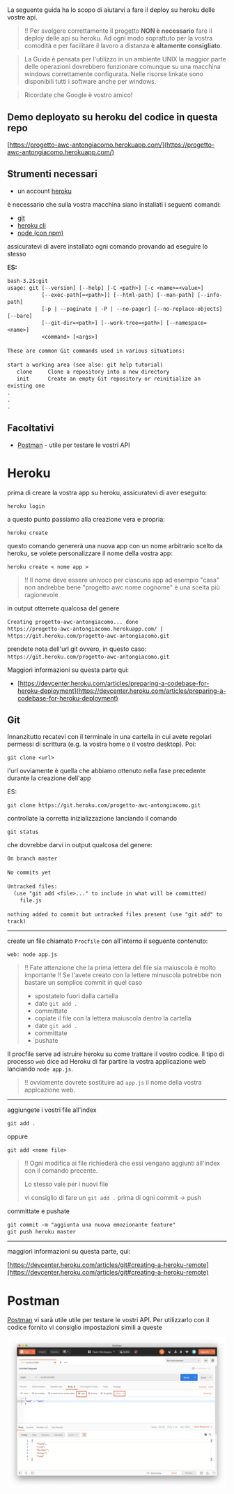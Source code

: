 # 
La seguente guida ha lo scopo di aiutarvi a fare il deploy su heroku delle vostre api.

> !! Per svolgere correttamente il progetto __NON è necessario__ fare il deploy delle api su heroku. Ad ogni modo soprattuto per la vostra comodità e per facilitare il lavoro a distanza __è altamente consigliato__.


> La Guida è pensata per l'utilizzo in un ambiente UNIX la maggior parte delle operazioni dovrebbero funzionare comunque su una macchina windows correttamente configurata. Nelle risorse linkate sono disponibili tutti i software anche per windows.

>Ricordate che Google è vostro amico!

## Demo deployato su heroku del codice in questa repo
[https://progetto-awc-antongiacomo.herokuapp.com/](https://progetto-awc-antongiacomo.herokuapp.com/)
## Strumenti necessari

- un account [heroku](https://signup.heroku.com/login)


è necessario che sulla vostra macchina siano installati i seguenti comandi:
- [git](https://git-scm.com/book/en/v2/Getting-Started-Installing-Git)
- [heroku cli](https://devcenter.heroku.com/articles/getting-started-with-nodejs#set-up)
- [node (con npm)](https://nodejs.org/it/download/)



assicuratevi di avere installato ogni comando provando ad eseguire lo stesso

**ES:**
```
bash-3.2$:git                                                                   
usage: git [--version] [--help] [-C <path>] [-c <name>=<value>]
           [--exec-path[=<path>]] [--html-path] [--man-path] [--info-path]
           [-p | --paginate | -P | --no-pager] [--no-replace-objects] [--bare]
           [--git-dir=<path>] [--work-tree=<path>] [--namespace=<name>]
           <command> [<args>]

These are common Git commands used in various situations:

start a working area (see also: git help tutorial)
   clone     Clone a repository into a new directory
   init      Create an empty Git repository or reinitialize an existing one
.
.
.
```
## Facoltativi
- [Postman](https://www.postman.com/) - utile per testare le vostri API
# Heroku
prima di creare la vostra app su heroku,
assicuratevi di aver eseguito:

```
heroku login
```

a questo punto passiamo alla creazione vera e propria:
```
heroku create
```
questo comando genererà una nuova app con un nome arbitrario scelto da heroku,
se volete personalizzare il nome della vostra app:
```
heroku create < nome app >
```
> !! Il nome deve essere univoco per ciascuna app
> ad esempio "casa" non andrebbe bene
> "progetto awc nome cognome" è una scelta più ragionevole

in output otterrete qualcosa del genere
```
Creating progetto-awc-antongiacomo... done
https://progetto-awc-antongiacomo.herokuapp.com/ | https://git.heroku.com/progetto-awc-antongiacomo.git

```

prendete nota dell'url git ovvero, in questo caso: `https://git.heroku.com/progetto-awc-antongiacomo.git`

Maggiori informazioni su questa parte qui:

- [https://devcenter.heroku.com/articles/preparing-a-codebase-for-heroku-deployment](https://devcenter.heroku.com/articles/preparing-a-codebase-for-heroku-deployment)
 

## Git 
Innanzitutto recatevi con il terminale in una cartella in cui avete regolari permessi di scrittura (e.g. la vostra home o il vostro desktop). 
Poi:
```
git clone <url>
```
l'url ovviamente è quella che abbiamo ottenuto nella fase precedente durante la creazione dell'app

ES:
```
git clone https://git.heroku.com/progetto-awc-antongiacomo.git
```

controllate la corretta inizializzazione lanciando il comando 

```
git status
```
che dovrebbe darvi in output qualcosa del genere:

```
On branch master

No commits yet

Untracked files:
  (use "git add <file>..." to include in what will be committed)
	file.js

nothing added to commit but untracked files present (use "git add" to track)
```
----
create un file chiamato `Procfile`
con all'interno il seguente contenuto:

```
web: node app.js
```


> !! Fate attenzione che la prima lettera del file sia maiuscola è molto importante
> !! Se l'avete creato con la lettere minuscola potrebbe non bastare un semplice commit
> in quel caso
>  - spostatelo fuori dalla cartella
>  - date `git add .`
>  - committate
>  - copiate il file con la lettera maiuscola  dentro la cartella
>  - date `git add .`
>  - committate
>  - pushate


Il procfile serve ad istruire heroku su come trattare il vostro codice. Il tipo di processo `web` dice ad Heroku di far partire la vostra applicazione web lanciando `node app.js`. 
 >!! ovviamente dovrete sostituire ad `app.js` il nome della vostra applcazione web.

----

aggiungete i vostri file all'index

```
git add .
```
oppure

```
git add <nome file>
```
> !! Ogni modifica ai file richiederà che essi vengano aggiunti  all'index con il comando precente.
> 
> Lo stesso vale per i nuovi file
> 
> vi consiglio di fare un `git add .` prima di ogni commit -> push


committate e pushate

```
git commit -m "aggiunta una nuova emozionante feature"
git push heroku master
```

---

maggiori informazioni su questa parte, qui:

[https://devcenter.heroku.com/articles/git#creating-a-heroku-remote](https://devcenter.heroku.com/articles/git#creating-a-heroku-remote)

# Postman
[Postman](https://www.postman.com/) vi sarà utile  utile per testare le vostri API. Per utilizzarlo con il codice fornito vi consiglio impostazioni simili a queste 

![](https://raw.githubusercontent.com/antongiacomo/AWC-2020/master/postman.png)

